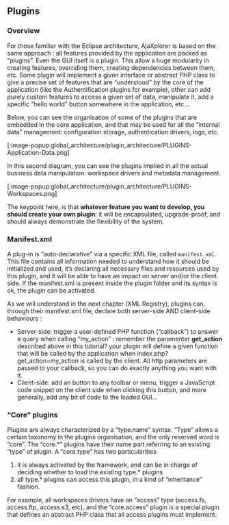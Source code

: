 ## Plugins
### Overview
For those familiar with the Eclipse architecture, AjaXplorer is based on the same approach : all features provided by the application are packed as “plugins”. Even the GUI itself is a plugin. This allow a huge modularity in creating features, overriding them, creating dependencies between them, etc. Some plugin will implement a given interface or abstract PHP class to give a precise set of features that are “understood” by the core of the application (like the Authentification plugins for example), other can add purely custom features to access a given set of data, manipulate it, add a specific “hello world” button somewhere in the application, etc…

Below, you can see the organisation of some of the plugins that are embedded in the core application, and that may be used for all the “internal data” management: configuration storage, authentication drivers, logs, etc.

[:image-popup:global_architecture/plugin_architecture/PLUGINS-Application-Data.png]

In this second diagram, you can see the plugins implied in all the actual business data manipulation: workspace drivers and metadata management.

[:image-popup:global_architecture/plugin_architecture/PLUGINS-Workspaces.png]

 
The keypoint here, is that **whatever feature you want to develop, you should create your own plugin**: it will be encapsulated, upgrade-proof, and should always demonstrate the flexibility of the system.

### Manifest.xml
A plug-in is “auto-declarative” via a specific XML file, called `manifest.xml`. This file contains all information needed to understand how it should be initialized and used, it’s declaring all necessary files and resources used by this plugin, and it will be able to have an impact on server and/or the client side. If the manifest.xml is present inside the plugin folder and its syntax is ok, the plugin can be activated.

As we will understand in the next chapter (XML Registry), plugins can, through their manifest.xml file, declare both server-side AND client-side behaviours :

+ Server-side: trigger a user-defined PHP function (“callback”) to answer a query when calling “my_action” : remember the paramenter **get_action** described above in this tutorial? your plugin will define a given function that will be called by the application when index.php?get_action=my_action is called by the client. All http parameters are passed to your callback, so you can do exactly anything you want with it.
+ Client-side: add an button to any toolbar or menu, trigger a JavaScript code snippet on the client side when clicking this button, and more generally, add any bit of code to the loaded GUI…

### “Core” plugins
Plugins are always characterized by a “type.name” syntax. “Type” allows a certain taxonomy in the plugins organisation, and the only reserved word is “core”. The “core.*” plugins have their name part referring to an existing “type” of plugin. A “core.type” has two particularities

1. it is always activated by the framework, and can be in charge of deciding whether to load the existing type.* plugins
2. all type.* plugins can access this plugin, in a kind of “inheritance” fashion.

For example, all workspaces drivers have an “access” type (access.fs, access.ftp, access.s3, etc), and the “core.access” plugin is a special plugin that defines an abstract PHP class that all access plugins must implement.